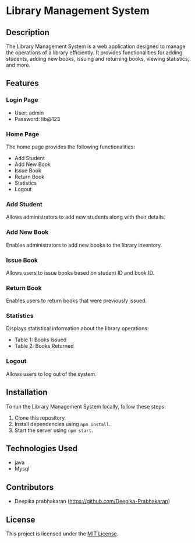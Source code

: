 # Library Management System

## Description
The Library Management System is a web application designed to manage the operations of a library efficiently. It provides functionalities for adding students, adding new books, issuing and returning books, viewing statistics, and more.

## Features

### Login Page
- User: admin
- Password: lib@123

### Home Page
The home page provides the following functionalities:
- Add Student
- Add New Book
- Issue Book
- Return Book
- Statistics
- Logout

### Add Student
Allows administrators to add new students along with their details.

### Add New Book
Enables administrators to add new books to the library inventory.

### Issue Book
Allows users to issue books based on student ID and book ID.

### Return Book
Enables users to return books that were previously issued.

### Statistics
Displays statistical information about the library operations:
- Table 1: Books Issued
- Table 2: Books Returned

### Logout
Allows users to log out of the system.

## Installation
To run the Library Management System locally, follow these steps:
1. Clone this repository.
2. Install dependencies using `npm install`.
3. Start the server using `npm start`.

## Technologies Used
- java 
- Mysql


## Contributors
- Deepika prabhakaran (https://github.com/Deepika-Prabhakaran)

## License
This project is licensed under the [MIT License](LICENSE).

